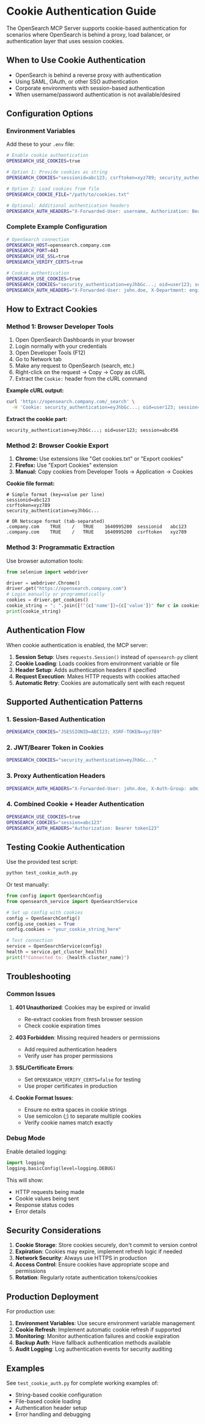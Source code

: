 # Cookie Authentication Guide

The OpenSearch MCP Server supports cookie-based authentication for scenarios where OpenSearch is behind a proxy, load balancer, or authentication layer that uses session cookies.

## When to Use Cookie Authentication

- OpenSearch is behind a reverse proxy with authentication
- Using SAML, OAuth, or other SSO authentication
- Corporate environments with session-based authentication
- When username/password authentication is not available/desired

## Configuration Options

### Environment Variables

Add these to your `.env` file:

```bash
# Enable cookie authentication
OPENSEARCH_USE_COOKIES=true

# Option 1: Provide cookies as string
OPENSEARCH_COOKIES="sessionid=abc123; csrftoken=xyz789; security_authentication=eyJhbGc..."

# Option 2: Load cookies from file
OPENSEARCH_COOKIE_FILE="/path/to/cookies.txt"

# Optional: Additional authentication headers
OPENSEARCH_AUTH_HEADERS="X-Forwarded-User: username, Authorization: Bearer token"
```

### Complete Example Configuration

```bash
# OpenSearch connection
OPENSEARCH_HOST=opensearch.company.com
OPENSEARCH_PORT=443
OPENSEARCH_USE_SSL=true
OPENSEARCH_VERIFY_CERTS=true

# Cookie authentication
OPENSEARCH_USE_COOKIES=true
OPENSEARCH_COOKIES="security_authentication=eyJhbGc...; oid=user123; session=abc456"
OPENSEARCH_AUTH_HEADERS="X-Forwarded-User: john.doe, X-Department: engineering"
```

## How to Extract Cookies

### Method 1: Browser Developer Tools

1. Open OpenSearch Dashboards in your browser
2. Login normally with your credentials
3. Open Developer Tools (F12)
4. Go to Network tab
5. Make any request to OpenSearch (search, etc.)
6. Right-click on the request → Copy → Copy as cURL
7. Extract the `Cookie:` header from the cURL command

**Example cURL output:**
```bash
curl 'https://opensearch.company.com/_search' \
  -H 'Cookie: security_authentication=eyJhbGc...; oid=user123; session=abc456'
```

**Extract the cookie part:**
```
security_authentication=eyJhbGc...; oid=user123; session=abc456
```

### Method 2: Browser Cookie Export

1. **Chrome:** Use extensions like "Get cookies.txt" or "Export cookies"
2. **Firefox:** Use "Export Cookies" extension
3. **Manual:** Copy cookies from Developer Tools → Application → Cookies

**Cookie file format:**
```
# Simple format (key=value per line)
sessionid=abc123
csrftoken=xyz789
security_authentication=eyJhbGc...

# OR Netscape format (tab-separated)
.company.com	TRUE	/	TRUE	1640995200	sessionid	abc123
.company.com	TRUE	/	TRUE	1640995200	csrftoken	xyz789
```

### Method 3: Programmatic Extraction

Use browser automation tools:

```python
from selenium import webdriver

driver = webdriver.Chrome()
driver.get("https://opensearch.company.com")
# Login manually or programmatically
cookies = driver.get_cookies()
cookie_string = "; ".join([f"{c['name']}={c['value']}" for c in cookies])
print(cookie_string)
```

## Authentication Flow

When cookie authentication is enabled, the MCP server:

1. **Session Setup**: Uses `requests.Session()` instead of `opensearch-py` client
2. **Cookie Loading**: Loads cookies from environment variable or file
3. **Header Setup**: Adds authentication headers if specified
4. **Request Execution**: Makes HTTP requests with cookies attached
5. **Automatic Retry**: Cookies are automatically sent with each request

## Supported Authentication Patterns

### 1. Session-Based Authentication
```bash
OPENSEARCH_COOKIES="JSESSIONID=ABC123; XSRF-TOKEN=xyz789"
```

### 2. JWT/Bearer Token in Cookies
```bash
OPENSEARCH_COOKIES="security_authentication=eyJhbGc..."
```

### 3. Proxy Authentication Headers
```bash
OPENSEARCH_AUTH_HEADERS="X-Forwarded-User: john.doe, X-Auth-Group: admins"
```

### 4. Combined Cookie + Header Authentication
```bash
OPENSEARCH_USE_COOKIES=true
OPENSEARCH_COOKIES="session=abc123"
OPENSEARCH_AUTH_HEADERS="Authorization: Bearer token123"
```

## Testing Cookie Authentication

Use the provided test script:

```bash
python test_cookie_auth.py
```

Or test manually:

```python
from config import OpenSearchConfig
from opensearch_service import OpenSearchService

# Set up config with cookies
config = OpenSearchConfig()
config.use_cookies = True
config.cookies = "your_cookie_string_here"

# Test connection
service = OpenSearchService(config)
health = service.get_cluster_health()
print(f"Connected to: {health.cluster_name}")
```

## Troubleshooting

### Common Issues

1. **401 Unauthorized**: Cookies may be expired or invalid
   - Re-extract cookies from fresh browser session
   - Check cookie expiration times

2. **403 Forbidden**: Missing required headers or permissions
   - Add required authentication headers
   - Verify user has proper permissions

3. **SSL/Certificate Errors**: 
   - Set `OPENSEARCH_VERIFY_CERTS=false` for testing
   - Use proper certificates in production

4. **Cookie Format Issues**:
   - Ensure no extra spaces in cookie strings
   - Use semicolon (;) to separate multiple cookies
   - Verify cookie names match exactly

### Debug Mode

Enable detailed logging:

```python
import logging
logging.basicConfig(level=logging.DEBUG)
```

This will show:
- HTTP requests being made
- Cookie values being sent
- Response status codes
- Error details

## Security Considerations

1. **Cookie Storage**: Store cookies securely, don't commit to version control
2. **Expiration**: Cookies may expire, implement refresh logic if needed
3. **Network Security**: Always use HTTPS in production
4. **Access Control**: Ensure cookies have appropriate scope and permissions
5. **Rotation**: Regularly rotate authentication tokens/cookies

## Production Deployment

For production use:

1. **Environment Variables**: Use secure environment variable management
2. **Cookie Refresh**: Implement automatic cookie refresh if supported
3. **Monitoring**: Monitor authentication failures and cookie expiration
4. **Backup Auth**: Have fallback authentication methods available
5. **Audit Logging**: Log authentication events for security auditing

## Examples

See `test_cookie_auth.py` for complete working examples of:
- String-based cookie configuration
- File-based cookie loading
- Authentication header setup
- Error handling and debugging